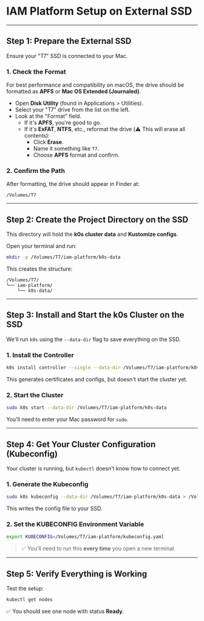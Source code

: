 # IAM Platform Setup on External SSD

---

## Step 1: Prepare the External SSD

Ensure your "T7" SSD is connected to your Mac.

### 1. Check the Format

For best performance and compatibility on macOS, the drive should be formatted as **APFS** or **Mac OS Extended (Journaled)**.

- Open **Disk Utility** (found in Applications > Utilities).
- Select your "T7" drive from the list on the left.
- Look at the "Format" field.
  - If it's **APFS**, you're good to go.
  - If it's **ExFAT**, **NTFS**, etc., reformat the drive (⚠️ This will erase all contents):
    - Click **Erase**.
    - Name it something like `T7`.
    - Choose **APFS** format and confirm.

### 2. Confirm the Path

After formatting, the drive should appear in Finder at:

```
/Volumes/T7
```

---

## Step 2: Create the Project Directory on the SSD

This directory will hold the **k0s cluster data** and **Kustomize configs**.

Open your terminal and run:

```bash
mkdir -p /Volumes/T7/iam-platform/k0s-data
```

This creates the structure:
```
/Volumes/T7/
└── iam-platform/
    └── k0s-data/
```

---

## Step 3: Install and Start the k0s Cluster on the SSD

We'll run `k0s` using the `--data-dir` flag to save everything on the SSD.

### 1. Install the Controller

```bash
k0s install controller --single --data-dir /Volumes/T7/iam-platform/k0s-data
```

This generates certificates and configs, but doesn't start the cluster yet.

### 2. Start the Cluster

```bash
sudo k0s start --data-dir /Volumes/T7/iam-platform/k0s-data
```

You’ll need to enter your Mac password for `sudo`.

---

## Step 4: Get Your Cluster Configuration (Kubeconfig)

Your cluster is running, but `kubectl` doesn’t know how to connect yet.

### 1. Generate the Kubeconfig

```bash
sudo k0s kubeconfig --data-dir /Volumes/T7/iam-platform/k0s-data > /Volumes/T7/iam-platform/kubeconfig.yaml
```

This writes the config file to your SSD.

### 2. Set the KUBECONFIG Environment Variable

```bash
export KUBECONFIG=/Volumes/T7/iam-platform/kubeconfig.yaml
```

> ✅ You'll need to run this **every time** you open a new terminal.

---

## Step 5: Verify Everything is Working

Test the setup:

```bash
kubectl get nodes
```

✅ You should see one node with status **Ready**.
